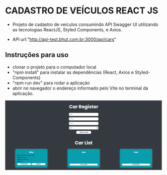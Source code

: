 # CADASTRO DE VEÍCULOS REACT JS

- Projeto de cadastro de veículos consumindo API Swagger UI utilizando as tecnologias ReactJS, Styled Components, e Axios.

- API url:"http://api-test.bhut.com.br:3000/api/cars"


## Instruções para uso
- clonar o projeto para o computador local
- "npm install" para instalar as dependências (React, Axios e Styled-Components)
- "npm run dev" para rodar a aplicação
- abrir no navegador o endereço informado pelo Vite no terminal da aplicação.


![print de tela do projeto](https://github.com/gilrudge/bhut-test/blob/d9c1110c0fa773bcb81905ae49eea00a52739879/print.png)